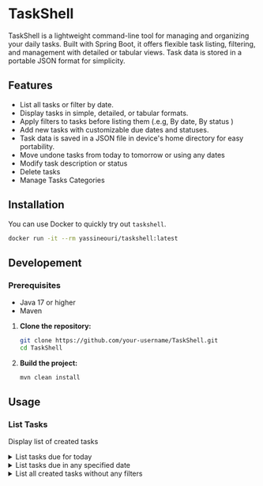 # TaskShell

TaskShell is a lightweight command-line tool for managing and organizing your daily tasks. Built with Spring Boot, it offers flexible task listing, filtering, and management with detailed or tabular views. Task data is stored in a portable JSON format for simplicity.

## Features

- List all tasks or filter by date.
- Display tasks in simple, detailed, or tabular formats.
- Apply filters to tasks before listing them (.e.g, By date, By status )
- Add new tasks with customizable due dates and statuses.
- Task data is saved in a JSON file in device's home directory for easy portability.
- Move undone tasks from today to tomorrow or using any dates
- Modify task description or status
- Delete tasks
- Manage Tasks Categories



## Installation
You can use Docker to quickly try out `taskshell`.
 ```bash
 docker run -it --rm yassineouri/taskshell:latest
 ```



## Developement

### Prerequisites

- Java 17 or higher
- Maven

1. **Clone the repository:**

    ```bash
    git clone https://github.com/your-username/TaskShell.git
    cd TaskShell
    ```

2. **Build the project:**

    ```bash
    mvn clean install
    ```


## Usage

### List Tasks

Display list of created tasks

<details><summary>List tasks due for today</summary>

```bash
taskcli list
```
</details>

<details><summary>List tasks due in any specified date</summary>

```bash
taskcli list --date 24/11/2024
```
</details>

<details><summary>List all created tasks without any filters </summary>

```bash
taskcli list --a
```
</details>


